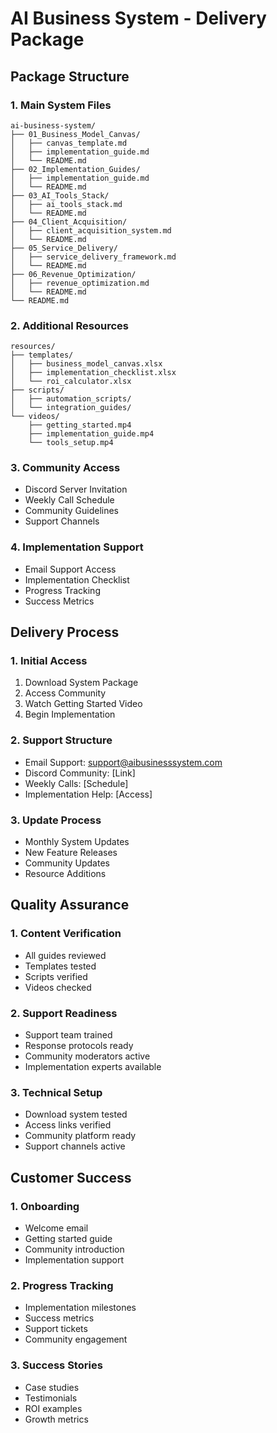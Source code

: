 # AI Business System - Delivery Package

## Package Structure

### 1. Main System Files
```
ai-business-system/
├── 01_Business_Model_Canvas/
│   ├── canvas_template.md
│   ├── implementation_guide.md
│   └── README.md
├── 02_Implementation_Guides/
│   ├── implementation_guide.md
│   └── README.md
├── 03_AI_Tools_Stack/
│   ├── ai_tools_stack.md
│   └── README.md
├── 04_Client_Acquisition/
│   ├── client_acquisition_system.md
│   └── README.md
├── 05_Service_Delivery/
│   ├── service_delivery_framework.md
│   └── README.md
├── 06_Revenue_Optimization/
│   ├── revenue_optimization.md
│   └── README.md
└── README.md
```

### 2. Additional Resources
```
resources/
├── templates/
│   ├── business_model_canvas.xlsx
│   ├── implementation_checklist.xlsx
│   └── roi_calculator.xlsx
├── scripts/
│   ├── automation_scripts/
│   └── integration_guides/
└── videos/
    ├── getting_started.mp4
    ├── implementation_guide.mp4
    └── tools_setup.mp4
```

### 3. Community Access
- Discord Server Invitation
- Weekly Call Schedule
- Community Guidelines
- Support Channels

### 4. Implementation Support
- Email Support Access
- Implementation Checklist
- Progress Tracking
- Success Metrics

## Delivery Process

### 1. Initial Access
1. Download System Package
2. Access Community
3. Watch Getting Started Video
4. Begin Implementation

### 2. Support Structure
- Email Support: support@aibusinesssystem.com
- Discord Community: [Link]
- Weekly Calls: [Schedule]
- Implementation Help: [Access]

### 3. Update Process
- Monthly System Updates
- New Feature Releases
- Community Updates
- Resource Additions

## Quality Assurance

### 1. Content Verification
- All guides reviewed
- Templates tested
- Scripts verified
- Videos checked

### 2. Support Readiness
- Support team trained
- Response protocols ready
- Community moderators active
- Implementation experts available

### 3. Technical Setup
- Download system tested
- Access links verified
- Community platform ready
- Support channels active

## Customer Success

### 1. Onboarding
- Welcome email
- Getting started guide
- Community introduction
- Implementation support

### 2. Progress Tracking
- Implementation milestones
- Success metrics
- Support tickets
- Community engagement

### 3. Success Stories
- Case studies
- Testimonials
- ROI examples
- Growth metrics 